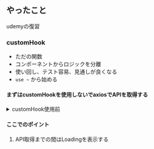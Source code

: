 ## やったこと
udemyの復習  

### customHook
- ただの関数
- コンポーネントからロジックを分離
- 使い回し、テスト容易、見通しが良くなる
- `use ~` から始める

#### まずはcustomHookを使用しないでaxiosでAPIを取得する
<details>
  <summary>customHook使用前</summary>
  
```ts
export default function App() {
  const [userProfile, setUserProfile] = useState<UserProfile[]>([])
  const [loading, setLoading] = useState(false)
  const [error, setError] = useState(false)

  const onClickFetchUser = () => {
    setLoading(true)
    setError(false)

    axios.get<User[]>("https://jsonplaceholder.typicode.com/users")
    .then((res) => {
      const data = res.data.map((user) => ({
        id: user.id,
        name: `${user.name} (${user.username})`,
        email: user.email,
        address: `${user.address.city}${user.address.suite}${user.address.street}`
      }))
      setUserProfile(data)
    })
    .catch(() => {
      setError(true)
    })
    .finally(() => {
      setLoading(false)
    })
  };

  return (
    <div className="App">
      <button onClick={onClickFetchUser}>データ取得</button>
      <br />
      {error ? (
        <>
          <p style={{color: "red"}}>データの取得に失敗しました</p>
        </>
      ): (
        loading? (
          <p>Loading....</p>
        ): (
        <>
        {userProfile.map((user) => (
          <UserCard user={user} key={user.id} />
        ))}
        <UserCard user={user} />
        </>)
      )}
      
    </div>
  );
}
```
</details>  
  
#### ここでのポイント
1. API取得までの間はLoadingを表示する
